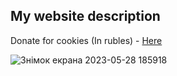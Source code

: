 ## My website description

Donate for cookies (In rubles) - [Here](https://support.mundiyt.ru/)

![Знімок екрана 2023-05-28 185918](https://github.com/mundiyt/Tough-guy-website/assets/110762612/4733af22-b45d-4052-a381-38fd9721ccb7)
